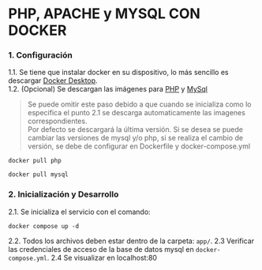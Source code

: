 # PHP, APACHE y MYSQL CON DOCKER

### 1. Configuración 
1.1. Se tiene que instalar docker en su dispositivo, lo más sencillo es descargar [Docker Desktop](https://www.docker.com/products/docker-desktop).  
1.2. (Opcional) Se descargan las imágenes para [PHP](https://hub.docker.com/_/php) y [MySql](https://hub.docker.com/_/mysql) 
> Se puede omitir este paso debido a que cuando se inicializa como lo especifica el punto 2.1 se descarga automaticamente las imagenes correspondientes.  
> Por defecto se descargará la última versión. Si se desea se puede cambiar las versiones de mysql y/o php, si se realiza el cambio de versión, se debe de configurar en Dockerfile y docker-compose.yml
```cli
docker pull php
```
```cli
docker pull mysql
```

### 2. Inicialización y Desarrollo
2.1. Se inicializa el servicio con el comando:
```
docker compose up -d
```
2.2. Todos los archivos deben estar dentro de la carpeta: ```app/```.
2.3 Verificar las credenciales de acceso de la base de datos mysql en ```docker-compose.yml```.
2.4 Se visualizar en localhost:80